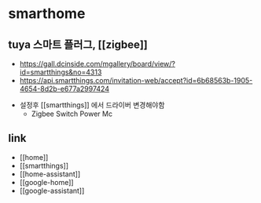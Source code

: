 # smarthome

## tuya 스마트 플러그, [[zigbee]]
+ https://gall.dcinside.com/mgallery/board/view/?id=smartthings&no=4313
+ https://api.smartthings.com/invitation-web/accept?id=6b68563b-1905-4654-8d2b-e677a2997424
- 설정후 [[smartthings]] 에서 드라이버 변경해야함
  - Zigbee Switch Power Mc

## link
- [[home]]
- [[smartthings]]
- [[home-assistant]]
- [[google-home]]
- [[google-assistant]]
